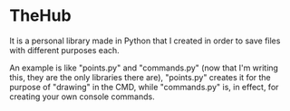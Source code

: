 # TheHub

It is a personal library made in Python that I created in order to save files with different purposes each.

An example is like "points.py" and "commands.py" (now that I'm writing this, they are the only libraries there are), "points.py" creates it for the purpose of "drawing" in the CMD, while "commands.py" is, in effect, for creating your own console commands.
